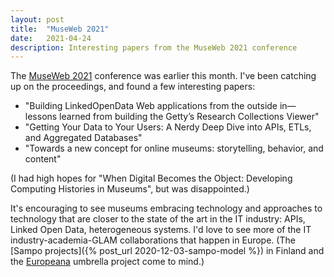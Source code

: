 ```yaml
---
layout: post
title:  "MuseWeb 2021"
date:   2021-04-24
description: Interesting papers from the MuseWeb 2021 conference
---
```


The [MuseWeb 2021](https://mw21.museweb.net/program/) conference was earlier this month. I've been catching up on the proceedings, and found a few interesting papers:

* "Building LinkedOpenData Web applications from the outside in—lessons learned from building the Getty’s Research Collections Viewer"
* "Getting Your Data to Your Users: A Nerdy Deep Dive into APIs, ETLs, and Aggregated Databases"
* "Towards a new concept for online museums: storytelling, behavior, and content"

(I had high hopes for "When Digital Becomes the Object: Developing Computing Histories in Museums", but was disappointed.)

It's encouraging to see museums embracing technology and approaches to technology that are closer to the state of the art in the IT industry: APIs, Linked Open Data, heterogeneous systems. I'd love to see more of the IT industry-academia-GLAM collaborations that happen in Europe. (The [Sampo projects]({% post_url 2020-12-03-sampo-model %}) in Finland and the [Europeana](https://www.europeana.eu/) umbrella project come to mind.)
